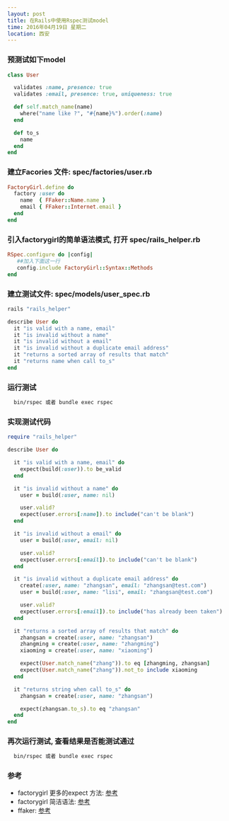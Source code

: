```yaml
---
layout: post
title: 在Rails中使用Rspec测试model
time: 2016年04月19日 星期二
location: 西安
---
```


### 预测试如下model

```ruby
class User

  validates :name, presence: true
  validates :email, presence: true, uniqueness: true

  def self.match_name(name)
    where("name like ?", "#{name}%").order(:name)
  end

  def to_s
    name
  end
end
```

### 建立Facories 文件: spec/factories/user.rb

```ruby
FactoryGirl.define do
  factory :user do
    name  { FFaker::Name.name }
    email { FFaker::Internet.email }
  end
end
```

### 引入factorygirl的简单语法模式, 打开 spec/rails_helper.rb
```ruby
RSpec.configure do |config|
   ##加入下面这一行
   config.include FactoryGirl::Syntax::Methods
end
```

### 建立测试文件: spec/models/user_spec.rb

```ruby
rails "rails_helper"

describe User do
  it "is valid with a name, email"
  it "is invalid without a name"
  it "is invalid without a email"
  it "is invalid without a duplicate email address"
  it "returns a sorted array of results that match"
  it "returns name when call to_s"
end

```

### 运行测试
```bash
  bin/rspec 或者 bundle exec rspec
```

### 实现测试代码
```ruby
require "rails_helper"

describe User do

  it "is valid with a name, email" do
    expect(build(:user)).to be_valid
  end

  it "is invalid without a name" do
    user = build(:user, name: nil)

    user.valid?
    expect(user.errors[:name]).to include("can't be blank")
  end

  it "is invalid without a email" do
    user = build(:user, email: nil)

    user.valid?
    expect(user.errors[:email]).to include("can't be blank")
  end

  it "is invalid without a duplicate email address" do
    create(:user, name: "zhangsan", email: "zhangsan@test.com")
    user = build(:user, name: "lisi", email: "zhangsan@test.com")

    user.valid?
    expect(user.errors[:email]).to include("has already been taken")
  end

  it "returns a sorted array of results that match" do
    zhangsan = create(:user, name: "zhangsan")
    zhangming = create(:user, name: "zhangming")
    xiaoming = create(:user, name: "xiaoming")

    expect(User.match_name("zhang")).to eq [zhangming, zhangsan]
    expect(User.match_name("zhang")).not_to include xiaoming
  end

  it "returns string when call to_s" do
    zhangsan = create(:user, name: "zhangsan")

    expect(zhangsan.to_s).to eq "zhangsan"
  end
end

```

### 再次运行测试, 查看结果是否能测试通过
```bash
  bin/rspec 或者 bundle exec rspec
```

### 参考
  - factorygirl 更多的expect 方法: <a href="https://github.com/rspec/rspec-expectations#user-content-built-in-matchers" target="_blank">参考</a>
  - factorygirl 简洁语法: <a href="http://www.rubydoc.info/gems/factory_girl/file/GETTING_STARTED.md" target="_blank">参考</a>
  - ffaker: <a href="https://github.com/ffaker/ffaker" target="_blank">参考<a>
